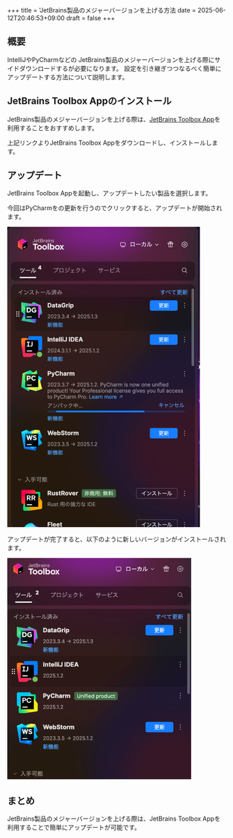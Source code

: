 +++
title = 'JetBrains製品のメジャーバージョンを上げる方法
date = 2025-06-12T20:46:53+09:00
draft = false
+++

## 概要
IntelliJやPyCharmなどの JetBrains製品のメジャーバージョンを上げる際にサイドダウンロードするが必要になります。
設定を引き継ぎつつなるべく簡単にアップデートする方法について説明します。

## JetBrains Toolbox Appのインストール
JetBrains製品のメジャーバージョンを上げる際は、[JetBrains Toolbox App](https://www.jetbrains.com/toolbox-app/)を利用することをおすすめします。

上記リンクよりJetBrains Toolbox Appをダウンロードし、インストールします。

## アップデート
JetBrains Toolbox Appを起動し、アップデートしたい製品を選択します。

今回はPyCharmをの更新を行うのでクリックすると、アップデートが開始されます。

![アップデートの選択画面](img.png)

アップデートが完了すると、以下のように新しいバージョンがインストールされます。


![アップデート後の画面](img_1.png)

## まとめ
JetBrains製品のメジャーバージョンを上げる際は、JetBrains Toolbox Appを利用することで簡単にアップデートが可能です。
